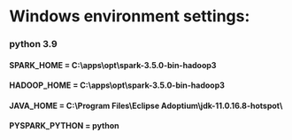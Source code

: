 
# Windows environment settings:

### python 3.9
#### SPARK_HOME = C:\apps\opt\spark-3.5.0-bin-hadoop3
#### HADOOP_HOME = C:\apps\opt\spark-3.5.0-bin-hadoop3
#### JAVA_HOME = C:\Program Files\Eclipse Adoptium\jdk-11.0.16.8-hotspot\

#### PYSPARK_PYTHON = python
